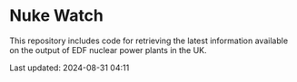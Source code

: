 # Nuke Watch

This repository includes code for retrieving the latest information available on the output of EDF nuclear power plants in the UK.

Last updated: 2024-08-31 04:11